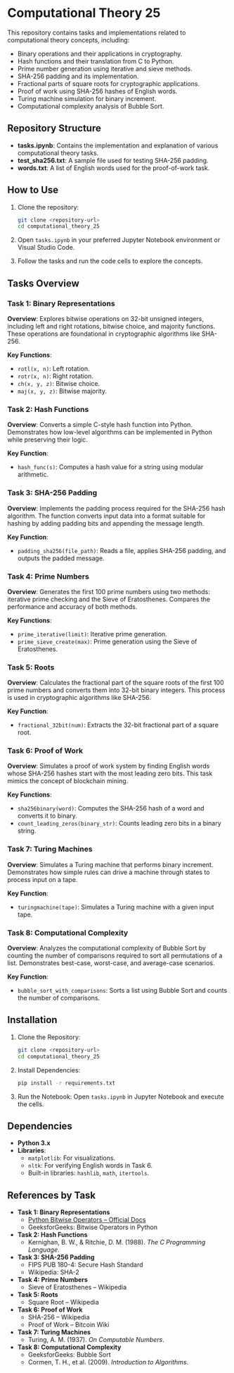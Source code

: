 # Computational Theory 25

This repository contains tasks and implementations related to computational theory concepts, including:

- Binary operations and their applications in cryptography.
- Hash functions and their translation from C to Python.
- Prime number generation using iterative and sieve methods.
- SHA-256 padding and its implementation.
- Fractional parts of square roots for cryptographic applications.
- Proof of work using SHA-256 hashes of English words.
- Turing machine simulation for binary increment.
- Computational complexity analysis of Bubble Sort.

## Repository Structure

- **tasks.ipynb**: Contains the implementation and explanation of various computational theory tasks.
- **test_sha256.txt**: A sample file used for testing SHA-256 padding.
- **words.txt**: A list of English words used for the proof-of-work task.

## How to Use

1. Clone the repository:
    ```bash
    git clone <repository-url>
    cd computational_theory_25
    ```

2. Open `tasks.ipynb` in your preferred Jupyter Notebook environment or Visual Studio Code.

3. Follow the tasks and run the code cells to explore the concepts.

## Tasks Overview

### Task 1: Binary Representations
**Overview**: Explores bitwise operations on 32-bit unsigned integers, including left and right rotations, bitwise choice, and majority functions. These operations are foundational in cryptographic algorithms like SHA-256.

**Key Functions**:
- `rotl(x, n)`: Left rotation.
- `rotr(x, n)`: Right rotation.
- `ch(x, y, z)`: Bitwise choice.
- `maj(x, y, z)`: Bitwise majority.

### Task 2: Hash Functions
**Overview**: Converts a simple C-style hash function into Python. Demonstrates how low-level algorithms can be implemented in Python while preserving their logic.

**Key Function**:
- `hash_func(s)`: Computes a hash value for a string using modular arithmetic.

### Task 3: SHA-256 Padding
**Overview**: Implements the padding process required for the SHA-256 hash algorithm. The function converts input data into a format suitable for hashing by adding padding bits and appending the message length.

**Key Function**:
- `padding_sha256(file_path)`: Reads a file, applies SHA-256 padding, and outputs the padded message.

### Task 4: Prime Numbers
**Overview**: Generates the first 100 prime numbers using two methods: iterative prime checking and the Sieve of Eratosthenes. Compares the performance and accuracy of both methods.

**Key Functions**:
- `prime_iterative(limit)`: Iterative prime generation.
- `prime_sieve_create(max)`: Prime generation using the Sieve of Eratosthenes.

### Task 5: Roots
**Overview**: Calculates the fractional part of the square roots of the first 100 prime numbers and converts them into 32-bit binary integers. This process is used in cryptographic algorithms like SHA-256.

**Key Function**:
- `fractional_32bit(num)`: Extracts the 32-bit fractional part of a square root.

### Task 6: Proof of Work
**Overview**: Simulates a proof of work system by finding English words whose SHA-256 hashes start with the most leading zero bits. This task mimics the concept of blockchain mining.

**Key Functions**:
- `sha256binary(word)`: Computes the SHA-256 hash of a word and converts it to binary.
- `count_leading_zeros(binary_str)`: Counts leading zero bits in a binary string.

### Task 7: Turing Machines
**Overview**: Simulates a Turing machine that performs binary increment. Demonstrates how simple rules can drive a machine through states to process input on a tape.

**Key Function**:
- `turingmachine(tape)`: Simulates a Turing machine with a given input tape.

### Task 8: Computational Complexity
**Overview**: Analyzes the computational complexity of Bubble Sort by counting the number of comparisons required to sort all permutations of a list. Demonstrates best-case, worst-case, and average-case scenarios.

**Key Function**:
- `bubble_sort_with_comparisons`: Sorts a list using Bubble Sort and counts the number of comparisons.

## Installation

1. Clone the Repository:
    ```bash
    git clone <repository-url>
    cd computational_theory_25
    ```

2. Install Dependencies:
    ```bash
    pip install -r requirements.txt
    ```

3. Run the Notebook:
    Open `tasks.ipynb` in Jupyter Notebook and execute the cells.

## Dependencies

- **Python 3.x**
- **Libraries**:
  - `matplotlib`: For visualizations.
  - `nltk`: For verifying English words in Task 6.
  - Built-in libraries: `hashlib`, `math`, `itertools`.

## References by Task

- **Task 1: Binary Representations**
  - [Python Bitwise Operators – Official Docs](https://docs.python.org/3/library/stdtypes.html#bitwise-operations)
  - GeeksforGeeks: Bitwise Operators in Python
- **Task 2: Hash Functions**
  - Kernighan, B. W., & Ritchie, D. M. (1988). *The C Programming Language*.
- **Task 3: SHA-256 Padding**
  - FIPS PUB 180-4: Secure Hash Standard
  - Wikipedia: SHA-2
- **Task 4: Prime Numbers**
  - Sieve of Eratosthenes – Wikipedia
- **Task 5: Roots**
  - Square Root – Wikipedia
- **Task 6: Proof of Work**
  - SHA-256 – Wikipedia
  - Proof of Work – Bitcoin Wiki
- **Task 7: Turing Machines**
  - Turing, A. M. (1937). *On Computable Numbers*.
- **Task 8: Computational Complexity**
  - GeeksforGeeks: Bubble Sort
  - Cormen, T. H., et al. (2009). *Introduction to Algorithms*.